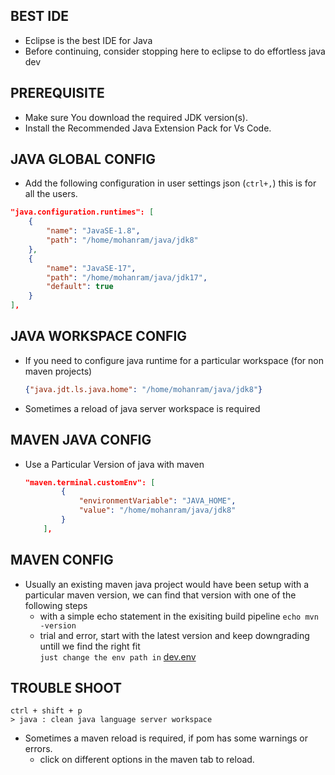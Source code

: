 
## BEST IDE
* Eclipse is the best IDE for Java
* Before continuing, consider stopping here to eclipse to do effortless java dev

## PREREQUISITE

* Make sure You download the required JDK version(s).
* Install the Recommended Java Extension Pack for Vs Code.

## JAVA GLOBAL CONFIG

* Add the following configuration in user settings json (`ctrl+,`) this is for all the users.

```json
"java.configuration.runtimes": [
    {
        "name": "JavaSE-1.8",
        "path": "/home/mohanram/java/jdk8"
    },
    {
        "name": "JavaSE-17",
        "path": "/home/mohanram/java/jdk17",
        "default": true
    }
],
```
## JAVA WORKSPACE CONFIG

* If you need to configure java runtime for a particular workspace (for non maven projects)
    ```json
    {"java.jdt.ls.java.home": "/home/mohanram/java/jdk8"}
    ```

* Sometimes a reload of java server workspace is required  


## MAVEN JAVA CONFIG

* Use a Particular Version of java with maven

    ```json
    "maven.terminal.customEnv": [
            {
                "environmentVariable": "JAVA_HOME",                
                "value": "/home/mohanram/java/jdk8"      
            }
        ],
    ```  

## MAVEN CONFIG
* Usually an existing maven java project would have been setup with a particular maven version, we can find that version with one of the following steps
    - with a simple echo statement in the exisiting build pipeline
        `echo mvn -version`
    - trial and error, start with the latest version and keep downgrading untill we find the right fit  
        `just change the env path in` [dev.env](./../Linux/dev.env)



## TROUBLE SHOOT
```
ctrl + shift + p
> java : clean java language server workspace
```

* Sometimes a maven reload is required, if pom has some warnings or errors.
    - click on different options in the maven tab to reload.

